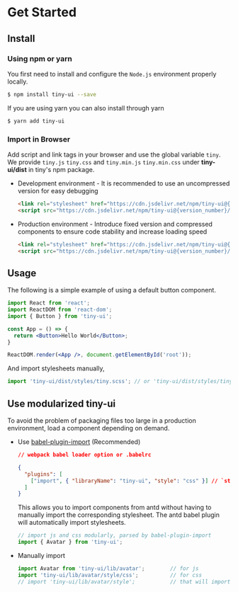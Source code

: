 # Get Started

## Install

### Using npm or yarn
You first need to install and configure the `Node.js` environment properly locally.

```bash
$ npm install tiny-ui --save
```

If you are using yarn you can also install through yarn

```bash
$ yarn add tiny-ui
```

### Import in Browser
Add script and link tags in your browser and use the global variable `tiny`. We provide `tiny.js` `tiny.css` and `tiny.min.js` `tiny.min.css` under **tiny-ui/dist** in tiny's npm package.

- Development environment - It is recommended to use an uncompressed version for easy debugging
    ```html
    <link rel="stylesheet" href="https://cdn.jsdelivr.net/npm/tiny-ui@{version_number}/dist/styles/tiny.css">
    <script src="https://cdn.jsdelivr.net/npm/tiny-ui@{version_number}/dist/tiny.js"></script>
    ```
    
- Production environment - Introduce fixed version and compressed components to ensure code stability and increase loading speed
    ```html
    <link rel="stylesheet" href="https://cdn.jsdelivr.net/npm/tiny-ui@{version_number}/dist/styles/tiny.min.css">
    <script src="https://cdn.jsdelivr.net/npm/tiny-ui@{version_number}/dist/tiny.min.js"></script>
    ```

## Usage

The following is a simple example of using a default button component.

```jsx
import React from 'react';
import ReactDOM from 'react-dom';
import { Button } from 'tiny-ui';

const App = () => {
  return <Button>Hello World</Button>;
}

ReactDOM.render(<App />, document.getElementById('root'));
```

And import stylesheets manually,
```jsx
import 'tiny-ui/dist/styles/tiny.scss'; // or 'tiny-ui/dist/styles/tiny.css'
```

## Use modularized tiny-ui

To avoid the problem of packaging files too large in a production environment, load a component depending on demand.

- Use [babel-plugin-import](https://github.com/ant-design/babel-plugin-import) (Recommended)

    ```json
    // webpack babel loader option or .babelrc
    
    {
      "plugins": [
        ["import", { "libraryName": "tiny-ui", "style": "css" }] // `style: true` for less
      ]
    }
    ```
    
    This allows you to import components from antd without having to manually import the corresponding stylesheet. The antd babel plugin will automatically import stylesheets.
    
    ```jsx
    // import js and css modularly, parsed by babel-plugin-import
    import { Avatar } from 'tiny-ui';
    ```

- Manually import

    ```jsx
    import Avatar from 'tiny-ui/lib/avatar';        // for js
    import 'tiny-ui/lib/avatar/style/css';          // for css
    // import 'tiny-ui/lib/avatar/style';           // that will import scss
    ```
